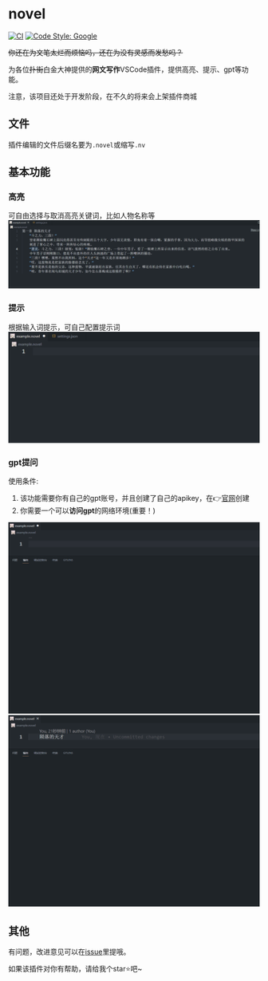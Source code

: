 # novel

<p align="left">
<a href="https://github.com/eirueirufu/novel"><img src="https://github.com/eirueirufu/novel/workflows/ci/badge.svg?branch=main" alt="CI"></a>
<a href="https://github.com/google/gts"><img src="https://img.shields.io/badge/code%20style-google-blueviolet.svg" alt="Code Style: Google"></a>
</p>

~~你还在为文笔太烂而烦恼吗，还在为没有灵感而发愁吗？~~

为各位~~扑街~~白金大神提供的**网文写作**VSCode插件，提供高亮、提示、gpt等功能。

注意，该项目还处于开发阶段，在不久的将来会上架插件商城

## 文件

插件编辑的文件后缀名要为`.novel`或缩写`.nv`

## 基本功能

### 高亮

可自由选择与取消高亮关键词，比如人物名称等
![高亮](./media/readme/%E9%AB%98%E4%BA%AE.gif)

### 提示

根据输入词提示，可自己配置提示词
![提示](./media/readme/%E6%8F%90%E7%A4%BA.gif)

### gpt提问

使用条件: 
1. 该功能需要你有自己的gpt账号，并且创建了自己的apikey，在👉[官网](https://platform.openai.com/account/api-keys)创建
2. 你需要一个可以**访问gpt**的网络环境(重要！)

![gpt1](./media/readme/gpt1.gif)
![gpt2](./media/readme/gpt2.gif)

## 其他

有问题，改进意见可以在[issue](https://github.com/eirueirufu/novel/issues)里提哦。

如果该插件对你有帮助，请给我个star⭐吧~